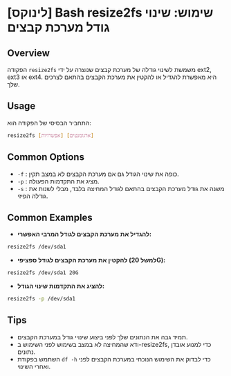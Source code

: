 # [לינוקס] Bash resize2fs שימוש: שינוי גודל מערכת קבצים

## Overview
הפקודה `resize2fs` משמשת לשינוי גודלה של מערכת קבצים שנוצרה על ידי ext2, ext3 או ext4. היא מאפשרת להגדיל או להקטין את מערכת הקבצים בהתאם לצרכים שלך.

## Usage
התחביר הבסיסי של הפקודה הוא:

```bash
resize2fs [אפשרויות] [ארגומנטים]
```

## Common Options
- `-f` : כופה את שינוי הגודל גם אם מערכת הקבצים לא במצב תקין.
- `-p` : מציג את התקדמות הפעולה.
- `-s` : משנה את גודל מערכת הקבצים בהתאם לגודל המחיצה בלבד, מבלי לשנות את גודלה הפיזי.

## Common Examples
- **להגדיל את מערכת הקבצים לגודל המרבי האפשרי:**

```bash
resize2fs /dev/sda1
```

- **להקטין את מערכת הקבצים לגודל ספציפי (למשל 20G):**

```bash
resize2fs /dev/sda1 20G
```

- **להציג את התקדמות שינוי הגודל:**

```bash
resize2fs -p /dev/sda1
```

## Tips
- תמיד גבה את הנתונים שלך לפני ביצוע שינויי גודל במערכת הקבצים.
- ודא שהמחיצה לא במצב בשימוש לפני השימוש ב-resize2fs, כדי למנוע אובדן נתונים.
- השתמש בפקודת `df -h` כדי לבדוק את השימוש הנוכחי במערכת הקבצים לפני ואחרי השינוי.